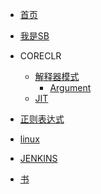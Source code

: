 <!-- docs/_sidebar.md -->

* [首页](/)
* [我是SB](/guide "The greatest guide in the world")


* CORECLR
    * [解释器模式](01/interpreter/)
        * [Argument](01/interpreter/Argument/)
    * [JIT]()
* [正则表达式](/coreclr)

* [linux](/linux)


* [JENKINS](/jenkins)

* [书](/book)
  
